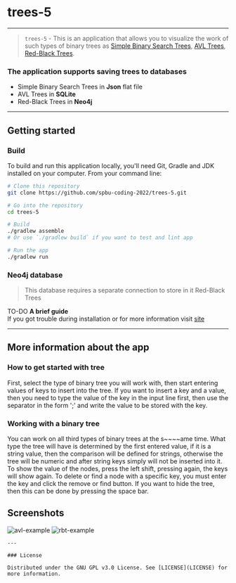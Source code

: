 # trees-5

---

> `trees-5` - This is an application that allows you to visualize the work of such types of binary trees as
> [Simple Binary Search Trees](https://en.wikipedia.org/wiki/Binary_search_tree), [AVL Trees](https://en.wikipedia.org/wiki/AVL_trees),
> [Red-Black Trees](https://en.wikipedia.org/wiki/Red–black_tree).

### The application supports saving trees to databases
- Simple Binary Search Trees in **Json** flat file
- AVL Trees in **SQLite** 
- Red-Black Trees in **Neo4j**

---


## Getting started


### Build

To build and run this application locally, you'll need Git, Gradle and JDK installed on your computer. From your command
line:

```bash
# Clone this repository
git clone https://github.com/spbu-coding-2022/trees-5.git

# Go into the repository
cd trees-5

# Build
./gradlew assemble      
# Or use `./gradlew build` if you want to test and lint app

# Run the app
./gradlew run
```

### Neo4j database
>This database requires a separate connection to store in it Red-Black Trees

TO-DO __A brief guide__ \
If you got trouble during installation or for more information visit [site](https://neo4j.com/docs/operations-manual/current/installation/)

---

## More information about the app

### How to get started with tree

First, select the type of binary tree you will work with, then start entering values of keys to insert into the tree. If you want to insert a key and a value, then you need to type the value of the key in the input line first, then use the separator in the form ';' and write the value to be stored with the key. 

### Working with a binary tree

You can work on all third types of binary trees at the s~~~~ame time.
What type the tree will have is determined by the first entered value, if it is a string value, then the comparison will be defined for strings, otherwise the tree will be numeric and after string keys simply will not be inserted into it. 
To show the value of the nodes, press the left shift, pressing again, the keys will show again.
To delete or find a node with a specific key, you must enter the key and click the remove or find button.
If you want to hide the tree, then this can be done by pressing the space bar.

## Screenshots
![avl-example](https://sun9-21.userapi.com/impg/XkXWgKUqZOZSkT0PjiyAsERwKfYLCe8cR5UMgA/j7LzFEnBzpI.jpg?size=1280x750&quality=95&sign=119cf3967c051167d8036c64db8847b9&type=album)
![rbt-example](https://sun9-78.userapi.com/impg/FLvdcvXfdG24hI8_dbkY4BzhB87dLmCb0MzJ5A/_oPqObEW78U.jpg?size=1280x750&quality=95&sign=092fd209f0c2e7496ae780ea6caf3801&type=album)

~~~~
---

### License

Distributed under the GNU GPL v3.0 License. See [LICENSE](LICENSE) for more information.
